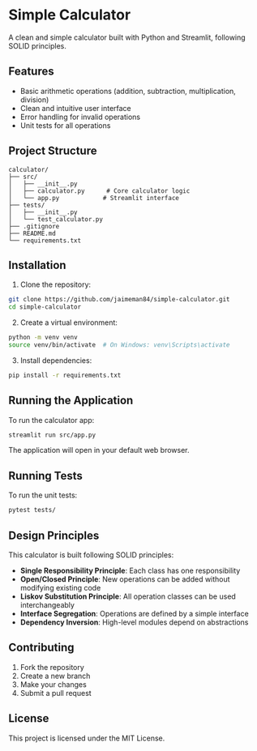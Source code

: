 # Simple Calculator

A clean and simple calculator built with Python and Streamlit, following SOLID principles.

## Features

- Basic arithmetic operations (addition, subtraction, multiplication, division)
- Clean and intuitive user interface
- Error handling for invalid operations
- Unit tests for all operations

## Project Structure

```
calculator/
├── src/
│   ├── __init__.py
│   ├── calculator.py      # Core calculator logic
│   └── app.py            # Streamlit interface
├── tests/
│   ├── __init__.py
│   └── test_calculator.py
├── .gitignore
├── README.md
└── requirements.txt
```

## Installation

1. Clone the repository:
```bash
git clone https://github.com/jaimeman84/simple-calculator.git
cd simple-calculator
```

2. Create a virtual environment:
```bash
python -m venv venv
source venv/bin/activate  # On Windows: venv\Scripts\activate
```

3. Install dependencies:
```bash
pip install -r requirements.txt
```

## Running the Application

To run the calculator app:

```bash
streamlit run src/app.py
```

The application will open in your default web browser.

## Running Tests

To run the unit tests:

```bash
pytest tests/
```

## Design Principles

This calculator is built following SOLID principles:

- **Single Responsibility Principle**: Each class has one responsibility
- **Open/Closed Principle**: New operations can be added without modifying existing code
- **Liskov Substitution Principle**: All operation classes can be used interchangeably
- **Interface Segregation**: Operations are defined by a simple interface
- **Dependency Inversion**: High-level modules depend on abstractions

## Contributing

1. Fork the repository
2. Create a new branch
3. Make your changes
4. Submit a pull request

## License

This project is licensed under the MIT License. 